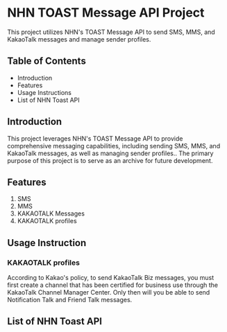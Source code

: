 # NHN TOAST Message API Project

This project utilizes NHN's TOAST Message API to send SMS, MMS, and KakaoTalk messages and manage sender profiles.



## Table of Contents
- Introduction
- Features
- Usage Instructions
- List of NHN Toast API
## Introduction
This project leverages NHN's TOAST Message API to provide comprehensive messaging capabilities, including sending SMS, MMS, and KakaoTalk messages, as well as managing sender profiles.. The primary purpose of this project is to serve as an archive for future development.

## Features
1. SMS
2. MMS
3. KAKAOTALK Messages
4. KAKAOTALK profiles

## Usage Instruction
### KAKAOTALK profiles
According to Kakao's policy, to send KakaoTalk Biz messages, you must first create a channel that has been certified for business use through the KakaoTalk Channel Manager Center. Only then will you be able to send Notification Talk and Friend Talk messages.
## List of NHN Toast API
